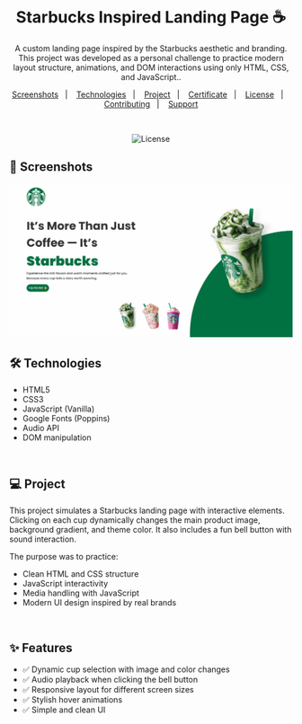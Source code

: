 <h1 align="center"> Starbucks Inspired Landing Page ☕</h1> 

<p align="center">
    A custom landing page inspired by the Starbucks aesthetic and branding. This project was developed as a personal challenge to practice modern layout structure, animations, and DOM interactions using only HTML, CSS, and JavaScript.</a>.
</p>

<p align="center">  
  <a href="#-screenshots">Screenshots</a>&nbsp;&nbsp;&nbsp;|&nbsp;&nbsp;&nbsp;
  <a href="#-technologies">Technologies</a>&nbsp;&nbsp;&nbsp;|&nbsp;&nbsp;&nbsp;
  <a href="#-project">Project</a>&nbsp;&nbsp;&nbsp;|&nbsp;&nbsp;&nbsp;
  <a href="#-certificate">Certificate</a>&nbsp;&nbsp;&nbsp;|&nbsp;&nbsp;&nbsp;
  <a href="#-license">License</a>&nbsp;&nbsp;&nbsp;|&nbsp;&nbsp;&nbsp;
  <a href="#-contributing">Contributing</a>&nbsp;&nbsp;&nbsp;|&nbsp;&nbsp;&nbsp;
  <a href="#support">Support</a>  
</p>

<br>


<p align="center">
  <img alt="License" src="https://img.shields.io/static/v1?label=license&message=MIT&color=c920c9&labelColor=000000">
</p>

## 📸 Screenshots

<img src=".github/gif-do-projeto.gif" alt="gif do projeto">

<br>

## 🛠 Technologies

- HTML5  
- CSS3  
- JavaScript (Vanilla)  
- Google Fonts (Poppins)  
- Audio API  
- DOM manipulation  

<br>

## 💻 Project

This project simulates a Starbucks landing page with interactive elements. Clicking on each cup dynamically changes the main product image, background gradient, and theme color. 
It also includes a fun bell button with sound interaction.

The purpose was to practice:

- Clean HTML and CSS structure
- JavaScript interactivity
- Media handling with JavaScript
- Modern UI design inspired by real brands
  
<br>

## ✨ Features

- ✅ Dynamic cup selection with image and color changes  
- ✅ Audio playback when clicking the bell button  
- ✅ Responsive layout for different screen sizes  
- ✅ Stylish hover animations  
- ✅ Simple and clean UI  

<br>
